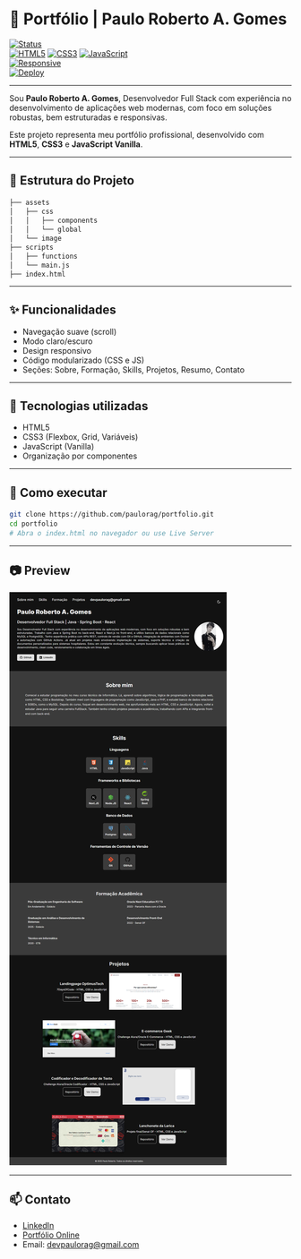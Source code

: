 # 💼 Portfólio | Paulo Roberto A. Gomes

[![Status](https://img.shields.io/badge/Status-Em%20Desenvolvimento-blue)]()  
[![HTML5](https://img.shields.io/badge/HTML5-E34F26?logo=html5&logoColor=fff)]()
[![CSS3](https://img.shields.io/badge/CSS3-1572B6?logo=css3&logoColor=fff)]()
[![JavaScript](https://img.shields.io/badge/JavaScript-F7DF1E?logo=javascript&logoColor=000)]()  
[![Responsive](https://img.shields.io/badge/Responsivo-%E2%9C%94-green)]()  
[![Deploy](https://img.shields.io/badge/Deploy-Vercel-000?logo=vercel)](https://pauloragdev.vercel.app/)

---

Sou **Paulo Roberto A. Gomes**, Desenvolvedor Full Stack com experiência no desenvolvimento de aplicações web modernas, com foco em soluções robustas, bem estruturadas e responsivas.

Este projeto representa meu portfólio profissional, desenvolvido com **HTML5**, **CSS3** e **JavaScript Vanilla**.

---

## 📁 Estrutura do Projeto

```
├── assets
│   ├── css
│   │   ├── components
│   │   └── global
│   └── image
├── scripts
│   ├── functions
│   └── main.js
├── index.html
```

---

## ✨ Funcionalidades

-   Navegação suave (scroll)
-   Modo claro/escuro
-   Design responsivo
-   Código modularizado (CSS e JS)
-   Seções: Sobre, Formação, Skills, Projetos, Resumo, Contato

---

## 🔧 Tecnologias utilizadas

-   HTML5
-   CSS3 (Flexbox, Grid, Variáveis)
-   JavaScript (Vanilla)
-   Organização por componentes

---

## 🚀 Como executar

```bash
git clone https://github.com/paulorag/portfolio.git
cd portfolio
# Abra o index.html no navegador ou use Live Server
```

---

## 📷 Preview

![Preview do Portfólio](./assets/image/preview.png)

---

## 📫 Contato

-   [LinkedIn](https://www.linkedin.com/in/paulorag/)
-   [Portfólio Online](https://pauloragdev.vercel.app/)
-   Email: devpaulorag@gmail.com

